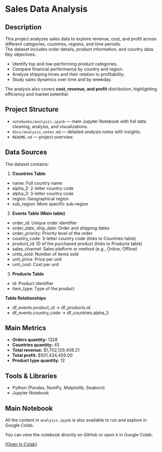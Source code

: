 # Sales Data Analysis

## Description
This project analyzes sales data to explore revenue, cost, and profit across different categories, countries, regions, and time periods.  
The dataset includes order details, product information, and country data.  
Key objectives:
- Identify top and low-performing product categories.
- Compare financial performance by country and region.
- Analyze shipping times and their relation to profitability.
- Study sales dynamics over time and by weekday.

The analysis also covers **cost, revenue, and profit** distribution, highlighting efficiency and market potential.

## Project Structure
- `notebooks/analysis.ipynb` — main Jupyter Notebook with full data cleaning, analysis, and visualizations.
- `docs/analysis_notes.md` — detailed analysis notes with insights.
- `README.md` — project overview.

## Data Sources
The dataset contains:

1. **Countries Table**
- name: Full country name
- alpha_2: 2-letter country code
- alpha_3: 3-letter country code
- region: Geographical region
- sub_region: More specific sub-region
2. **Events Table (Main table)**
- order_id: Unique order identifier
- order_date, ship_date: Order and shipping dates
- order_priority: Priority level of the order
- country_code: 3-letter country code (links to Countries table)
- product_id: ID of the purchased product (links to Products table)
- sales_channel: Sales platform or method (e.g., Online, Offline)
- units_sold: Number of items sold
- unit_price: Price per unit
- unit_cost: Cost per unit
3. **Products Table**
- id: Product identifier
- item_type: Type of the product

**Table Relationships**
- df_events.product_id → df_products.id
- df_events.country_code → df_countries.alpha_3

## Main Metrics
- **Orders quantity:** 1328  
- **Countries quantity:** 45  
- **Total revenue:** $1,702,129,408.21  
- **Total profit:** $501,434,459.00  
- **Product type quantity:** 12

## Tools & Libraries
- Python (Pandas, NumPy, Matplotlib, Seaborn)
- Jupyter Notebook

## Main Notebook

All the content in `analysis.ipynb` is also available to run and explore in Google Colab.

You can view the notebook directly on GitHub or open it in Google Colab:

[[Open In Colab](https://colab.research.google.com/drive/15qCmzME-IQRrgViyheOU8Qy-wLRFl9-k?usp=sharing)]
